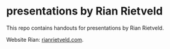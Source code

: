 # presentations by Rian Rietveld

This repo contains handouts for presentations by Rian Rietveld.

Website Rian: [rianrietveld.com](https://rianrietveld.com/).
